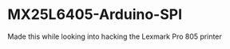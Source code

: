 MX25L6405-Arduino-SPI
=====================

Made this while looking into hacking the Lexmark Pro 805 printer
